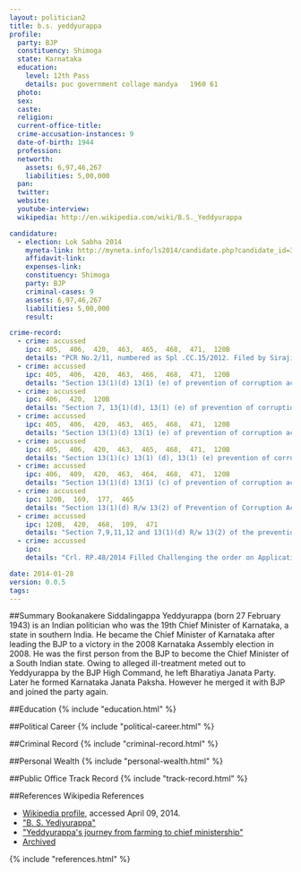 ```yaml
---
layout: politician2
title: b.s. yeddyurappa
profile: 
  party: BJP
  constituency: Shimoga
  state: Karnataka
  education: 
    level: 12th Pass
    details: puc government collage mandya   1960 61
  photo: 
  sex: 
  caste: 
  religion: 
  current-office-title: 
  crime-accusation-instances: 9
  date-of-birth: 1944
  profession: 
  networth: 
    assets: 6,97,46,267
    liabilities: 5,00,000
  pan: 
  twitter: 
  website: 
  youtube-interview: 
  wikipedia: http://en.wikipedia.com/wiki/B.S._Yeddyurappa

candidature: 
  - election: Lok Sabha 2014
    myneta-link: http://myneta.info/ls2014/candidate.php?candidate_id=399
    affidavit-link: 
    expenses-link: 
    constituency: Shimoga 
    party: BJP
    criminal-cases: 9
    assets: 6,97,46,267
    liabilities: 5,00,000
    result:  

crime-record: 
  - crime: accussed
    ipc: 405,  406,  420,  463,  465,  468,  471,  120B
    details: "PCR No.2/11, numbered as Spl .CC.15/2012. Filed by Sirajin Basha, V/s Sri B.S. Yeddyurappa, and Ors., Section 13(1)(d) 13(1) (e) of prevention of corruption Act, punishable under section 13(2) of the P.C.Act., U/s 3and4 R/w Section 9 of the Karnataka Land Restriction on Transfer Act 1991 of the 204(b) of the Cr.P.C, WP 25915/2011, Filed Challenging the order of sanction issued by the governor" 
  - crime: accussed
    ipc: 405,  406,  420,  463,  466,  468,  471,  120B
    details: "Section 13(1)(d) 13(1) (e) of prevention of corruption act,punishable under section 13(2) of the P.C. Act., U/s 3and4 R/w Section 9 of the Karnataka Land restriction on Transfer Act 1991, 204(b) of the Cr.P.C, PCR No.3/2011, numbered as Spl.CC. 156/2011 Filed by Sirajin Basha, V/s Sri B.S. Yeddyurappa, and Ors., WA.1094-96/2012 and 1097/2012, Challenging the order passed in WP. No.32101-103/2011 and 37573/2011 which was filed for Quashing of Spl.CC.156/2011 and SPl. 171/2011" 
  - crime: accussed
    ipc: 406,  420,  120B
    details: "Section 7, 13{1)(d), 13(1) (e) of prevention of corruption act, punishable under section 13(2) of the P.C. Act., PCR No.4/ 2011, numbered as Spl.CC. 171/11. Filed Sirajin Basha, V/s Sri B.S. Yeddyurappa, and Ors., challenging the order passed in WP NO.32101-103/2011 and 37573/2011 which was filed for qaushing of spl.CC.156/2011 and spl.CC.171/2011, WA.1094-/2012and1097/2012" 
  - crime: accussed
    ipc: 405,  406,  420,  463,  465,  468,  471,  120B
    details: "Section 13(1)(d) 13(1) (e) of prevention of corruption act, punishable under section 13(2) of the P.C. Act. 3and4 of the Karnataka Land restriction on Transfer Act 1991, 204(b) of the Cr.P.C, PCR No. 5/201 1, numbered as Spl.CC.19/12. Filed Sirajin Basha, V/s Sri B.S. Yeddyurappa, and Ors" 
  - crime: accussed
    ipc: 405,  406,  420,  463,  465,  468,  471,  120B
    details: "Section 13(1)(c) 13(1) (d), 13(1) (e) prevention of corruption act, punishable under section 13(2) of the P.C.Act., 3and4 R/w Section 9 of the Karnataka Land Restriction on Transfer Act 1991, Filed challenging the Order of taking Cognizance in Spl.CC.19/2012 and Spl.CC.48/2012 and for Quashing the complaint. WP No.27810 and 27811/12,  Crl.RP.32/2014, Filed challenging the Order on Application filed U/s.305 Cr.P.C In Spl.CC.48/2012 DD-21.09.2013." 
  - crime: accussed
    ipc: 406,  409,  420,  463,  464,  468,  471,  120B
    details: "Section 13(1)(d) 13(1) (c) of prevention of corruption act. and Section 3,4and5 R/w Section 9 of Karnataka land Restriction and Transfer Act. 1991, PCR NO. 25/11 number as Spl. CC. 46/12, Filed By Krishna Reddy V/s Sri B.S. Yeddyurappa and Ors." 
  - crime: accussed
    ipc: 120B,  169,  177,  465
    details: "Section 13(1)(d) R/w 13(2) of Prevention of Corruption Act. Section 3 of Karnataka Land Restriction on Transfer Act. 1991 the case is registered as per the offences mentioned in Cr.No. 26/12, PCR No. 10 and 11/2012 Now Numbered as Spl. CC 137/2012, Filed by Abram T.J. and Kabbalegowda V/s Sri B.S. Yeddyurappa" 
  - crime: accussed
    ipc: 120B,  420,  468,  109,  471
    details: "Section 7,9,11,12 and 13(1)(d) R/w 13(2) of the prevention of corruption Act. 1988 and Section 9 R/w Sec. 4 of Karnataka Land Restriction on Transfer Act. 1991, Spl. CC 207/2012 Filed by State by CBI/ACB/BLR V/s Sri B.S. Yeddyurappa" 
  - crime: accussed
    ipc: 
    details: "Crl. RP.48/2014 Filled Challenging the order on Application filed U/s. 305 Appl. In Spl.CC.No48/2012 DD-21-09-2013" 

date: 2014-01-28
version: 0.0.5
tags: 
---
```

##Summary
Bookanakere Siddalingappa Yeddyurappa (born 27 February 1943) is an Indian politician who was the 19th Chief Minister of Karnataka, a state in southern India. He became the Chief Minister of Karnataka after leading the BJP to a victory in the 2008 Karnataka Assembly election in 2008. He was the first person from the BJP to become the Chief Minister of a South Indian state. Owing to alleged ill-treatment meted out to Yeddyurappa by the BJP High Command, he left Bharatiya Janata Party. Later he formed Karnataka Janata Paksha. However he merged it with BJP and joined the party again.




##Education
{% include "education.html" %}


##Political Career
{% include "political-career.html" %}


##Criminal Record
{% include "criminal-record.html" %}


##Personal Wealth
{% include "personal-wealth.html" %}


##Public Office Track Record
{% include "track-record.html" %}


##References
Wikipedia References
- [Wikipedia profile]({{page.profile.wikipedia}}), accessed April 09, 2014.
- ["B. S. Yediyurappa"][wiki1]
- ["Yeddyurappa's journey from farming to chief ministership"][wiki2]
- [Archived][wiki3]

[wiki1]: http://legislativebodiesinindia.gov.in/States/kanataka/oppositionleader.htm
[wiki2]: http://www.hindu.com/thehindu/holnus/001200711121314.htm
[wiki3]: http://web.archive.org/web/20071114180740/http://www.hindu.com/thehindu/holnus/001200711121314.htm


{% include "references.html" %}